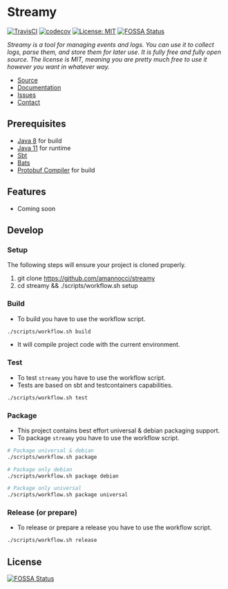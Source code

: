 # Streamy
[![TravisCI](https://travis-ci.com/amannocci/streamy.svg?branch=master)](https://travis-ci.com/github/amannocci/streamy)
[![codecov](https://codecov.io/gh/amannocci/streamy/branch/master/graph/badge.svg)](https://codecov.io/gh/amannocci/streamy)
[![License: MIT](https://img.shields.io/badge/License-MIT-yellow.svg)](https://opensource.org/licenses/MIT)
[![FOSSA Status](https://app.fossa.io/api/projects/git%2Bgithub.com%2Famannocci%2Fstreamy.svg?type=shield)](https://app.fossa.io/projects/git%2Bgithub.com%2Famannocci%2Fstreamy?ref=badge_shield)

*Streamy is a tool for managing events and logs. You can use it to collect logs, parse them, and store them for later use.
It is fully free and fully open source. The license is MIT, meaning you are pretty much free to use it however you want in whatever way.*
* [Source](https://github.com/amannocci/streamy)
* [Documentation](https://amannocci.github.io/streamy-docs/)
* [Issues](https://github.com/amannocci/streamy/issues)
* [Contact](mailto:adrien.mannocci@gmail.com)

## Prerequisites
* [Java 8](http://www.oracle.com/technetwork/java/javase/downloads/index.html) for build
* [Java 11](http://www.oracle.com/technetwork/java/javase/downloads/index.html) for runtime
* [Sbt](http://www.scala-sbt.org/)
* [Bats](https://github.com/sstephenson/bats)
* [Protobuf Compiler](https://developers.google.com/protocol-buffers) for build

## Features
* Coming soon

## Develop

### Setup
The following steps will ensure your project is cloned properly.
1. git clone https://github.com/amannocci/streamy
2. cd streamy && ./scripts/workflow.sh setup

### Build
* To build you have to use the workflow script.

```bash
./scripts/workflow.sh build
```

* It will compile project code with the current environment.

### Test
* To test `streamy` you have to use the workflow script.
* Tests are based on sbt and testcontainers capabilities.

```bash
./scripts/workflow.sh test
```

### Package
* This project contains best effort universal & debian packaging support.
* To package `streamy` you have to use the workflow script.

```bash
# Package universal & debian
./scripts/workflow.sh package

# Package only debian
./scripts/workflow.sh package debian

# Package only universal
./scripts/workflow.sh package universal
```

### Release (or prepare)
* To release or prepare a release you have to use the workflow script.

```bash
./scripts/workflow.sh release
```

## License
[![FOSSA Status](https://app.fossa.io/api/projects/git%2Bgithub.com%2Famannocci%2Fstreamy.svg?type=large)](https://app.fossa.io/projects/git%2Bgithub.com%2Famannocci%2Fstreamy?ref=badge_large)